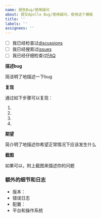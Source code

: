 ```yaml
---
name: 报告Bug/使用疑问
about: 提交Apollo Bug/使用疑问，使用这个模板
title: ''
labels: ''
assignees: ''
---
```


<!-- 这段文字不会显示在你的内容中。为了避免重复的信息，方便后续的检索，在提issue之前，请检查如下事项。如果是比较新手级别的问题，推荐到讨论区https://github.com/ctripcorp/apollo/discussions 提问 -->

- [ ] 我已经检查过[discussions](https://github.com/apolloconfig/apollo-java/discussions)
- [ ] 我已经搜索过[issues](https://github.com/apolloconfig/apollo-java/issues)
- [ ] 我已经仔细检查过[FAQ](https://www.apolloconfig.com/#/zh/faq/common-issues-in-deployment-and-development-phase)

**描述bug**

简洁明了地描述一下bug

**复现**

通过如下步骤可以复现：

1. 
2. 
3. 
4. 

**期望**

简介明了地描述你希望正常情况下应该发生什么

**截图**

如果可以，附上截图来描述你的问题

### 额外的细节和日志

- 版本：
- 错误日志
- 配置：
- 平台和操作系统